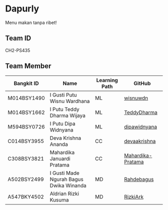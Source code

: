 # Dapurly
Menu makan tanpa ribet!

## Team ID
CH2-PS435

## Team Member
| Bangkit ID |  Name | Learning Path | GitHub |
| ---------- | ----- | ------------- | ------ |
| M014BSY1490 | I Gusti Putu Wisnu Wardhana | ML | [wisnuwdn](https://github.com/wisnuwdn) |
| M014BSY1662 | I Putu Teddy Dharma Wijaya | ML | [TeddyDharma](https://github.com/TeddyDharma) |
| M594BSY0726 | I Putu Dipa Widnyana | ML | [dipawidnyana](https://github.com/dipawidnyana) |
| C014BSY3955 | Deva Krishna Ananda | CC | [devaakrishna](https://github.com/devaakrishna) |
| C308BSY3821 | Mahardika Januardi Pratama | CC | [Mahardika-Pratama](https://github.com/Mahardika-Pratama) |
| A502BSY2499 | I Gusti Made Ngurah Bagus Dwika Winanda | MD | [Rahdebagus](https://github.com/Rahdebagus) |
| A547BKY4502 | Aldrian Rizki Kusuma | MD | [RizkiArk](https://github.com/RizkiArk) |

